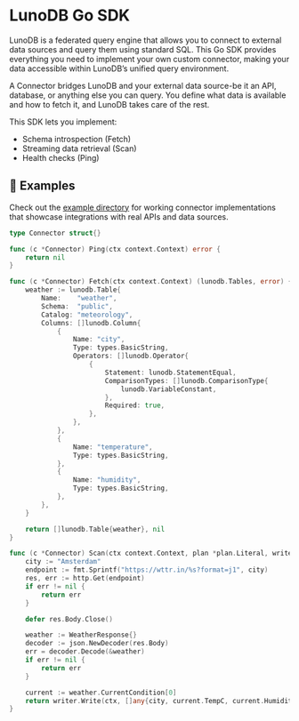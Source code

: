 # LunoDB Go SDK

LunoDB is a federated query engine that allows you to connect to external data sources and query them using standard SQL. This Go SDK provides everything you need to implement your own custom connector, making your data accessible within LunoDB’s unified query environment.

A Connector bridges LunoDB and your external data source-be it an API, database, or anything else you can query. You define what data is available and how to fetch it, and LunoDB takes care of the rest.

This SDK lets you implement:

- Schema introspection (Fetch)
- Streaming data retrieval (Scan)
- Health checks (Ping)

## 📁 Examples

Check out the [example directory](https://github.com/cloudproud/lunodb.go/tree/main/examples) for working connector implementations that showcase integrations with real APIs and data sources.

```go
type Connector struct{}

func (c *Connector) Ping(ctx context.Context) error {
	return nil
}

func (c *Connector) Fetch(ctx context.Context) (lunodb.Tables, error) {
	weather := lunodb.Table{
		Name:    "weather",
		Schema:  "public",
		Catalog: "meteorology",
		Columns: []lunodb.Column{
			{
				Name: "city",
				Type: types.BasicString,
				Operators: []lunodb.Operator{
					{
						Statement: lunodb.StatementEqual,
						ComparisonTypes: []lunodb.ComparisonType{
							lunodb.VariableConstant,
						},
						Required: true,
					},
				},
			},
			{
				Name: "temperature",
				Type: types.BasicString,
			},
			{
				Name: "humidity",
				Type: types.BasicString,
			},
		},
	}

	return []lunodb.Table{weather}, nil
}

func (c *Connector) Scan(ctx context.Context, plan *plan.Literal, writer lunodb.Writer) error {
	city := "Amsterdam"
	endpoint := fmt.Sprintf("https://wttr.in/%s?format=j1", city)
	res, err := http.Get(endpoint)
	if err != nil {
		return err
	}

	defer res.Body.Close()

	weather := WeatherResponse{}
	decoder := json.NewDecoder(res.Body)
	err = decoder.Decode(&weather)
	if err != nil {
		return err
	}

	current := weather.CurrentCondition[0]
	return writer.Write(ctx, []any{city, current.TempC, current.Humidity})
}
```
